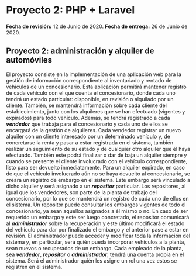 # Proyecto 2:  PHP + Laravel

**Fecha de revisión:** 12 de Junio de 2020.
**Fecha de entrega:** 26 de Junio de 2020.

## **Proyecto 2: administración y alquiler de automóviles**

El proyecto consiste en la implementación de una aplicación web para la gestión de información correspondiente al inventariado y rentado de vehículos de un concesionario.
Esta aplicación permitirá mantener registro de cada vehículo con el que cuenta el concesionario, donde cada uno tendrá un estado particular: disponible, en revisión o alquilado por un cliente. También, se mantendrá información sobre cada cliente del establecimiento, junto con los alquileres que se han efectuado (vigentes y expirados) para todo vehículo. Además, se tendrá registrado a cada ***vendedor*** que trabaja para el concesionario y cada uno de ellos se encargará de la gestión de alquileres. Cada vendedor registrar un nuevo alquiler con un cliente interesado por un determinado vehículo y, de concretarse la renta y pasar a estar registrada en el sistema, también realizar un seguimiento de su estado y de cualquier otro alquiler que él haya efectuado. También este podrá finalizar o dar de baja un alquiler siempre y cuando se presente el cliente involucrado con el vehículo correspondiente, listo para ser devuelto inmediatamente. Para un alquiler expirado, en caso de que el vehículo involucrado aún no se haya devuelto al concesionario, se creará un registro de embargo en el sistema. Este embargo será vinculado a dicho alquiler y será asignado a un ***repositor*** particular. Los repositores, al igual que los vendedores, son parte de la planta de trabajo del concesionario, por lo que se mantendrá un registro de cada uno de ellos en el sistema. Un repositor puede consultar los embargos vigentes de todo el concesionario, ya sean aquellos asignados a él mismo o no. En caso de ser requerido un embargo y este ser luego concretado, el repositor comunicará al ***administrador*** sobre la recuperación y este último modificará el estado del vehículo para dar por finalizado el embargo y el anterior pase a estar en revisión. El administrador puede acceder y modificar toda la información del sistema y, en particular, será quién pueda incorporar vehículos a la planta, sean nuevos o recuperados de un embargo.
Cada empleado de la planta, sea ***vendedor***, ***repositor*** o ***administrador***, tendrá una cuenta propia en el sistema. Será el administrador quién les asigne un rol una vez estos se registren en el sistema.
